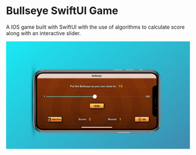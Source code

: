 # Bullseye SwiftUI Game
 A IOS game built with SwiftUI with the use of algorithms to calculate score along with an interactive slider. 

![](https://raw.githubusercontent.com/dhruvshah8/Bullseye-SwiftUI-Game/master/smartmockups_k9vx3cum.jpg)
